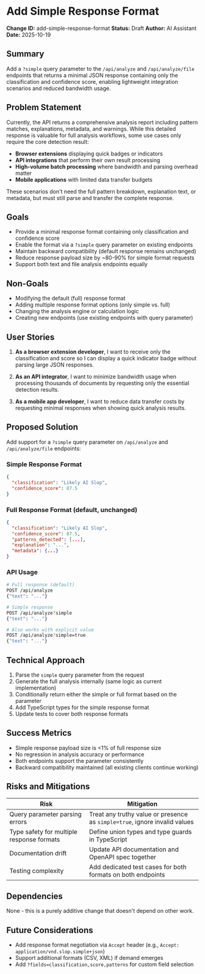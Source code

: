 # Add Simple Response Format

**Change ID:** add-simple-response-format
**Status:** Draft
**Author:** AI Assistant
**Date:** 2025-10-19

## Summary

Add a `?simple` query parameter to the `/api/analyze` and `/api/analyze/file` endpoints that returns a minimal JSON response containing only the classification and confidence score, enabling lightweight integration scenarios and reduced bandwidth usage.

## Problem Statement

Currently, the API returns a comprehensive analysis report including pattern matches, explanations, metadata, and warnings. While this detailed response is valuable for full analysis workflows, some use cases only require the core detection result:

- **Browser extensions** displaying quick badges or indicators
- **API integrations** that perform their own result processing
- **High-volume batch processing** where bandwidth and parsing overhead matter
- **Mobile applications** with limited data transfer budgets

These scenarios don't need the full pattern breakdown, explanation text, or metadata, but must still parse and transfer the complete response.

## Goals

- Provide a minimal response format containing only classification and confidence score
- Enable the format via a `?simple` query parameter on existing endpoints
- Maintain backward compatibility (default response remains unchanged)
- Reduce response payload size by ~80-90% for simple format requests
- Support both text and file analysis endpoints equally

## Non-Goals

- Modifying the default (full) response format
- Adding multiple response format options (only simple vs. full)
- Changing the analysis engine or calculation logic
- Creating new endpoints (use existing endpoints with query parameter)

## User Stories

1. **As a browser extension developer**, I want to receive only the classification and score so I can display a quick indicator badge without parsing large JSON responses.

2. **As an API integrator**, I want to minimize bandwidth usage when processing thousands of documents by requesting only the essential detection results.

3. **As a mobile app developer**, I want to reduce data transfer costs by requesting minimal responses when showing quick analysis results.

## Proposed Solution

Add support for a `?simple` query parameter on `/api/analyze` and `/api/analyze/file` endpoints:

### Simple Response Format

```json
{
  "classification": "Likely AI Slop",
  "confidence_score": 87.5
}
```

### Full Response Format (default, unchanged)

```json
{
  "classification": "Likely AI Slop",
  "confidence_score": 87.5,
  "patterns_detected": [...],
  "explanation": "...",
  "metadata": {...}
}
```

### API Usage

```bash
# Full response (default)
POST /api/analyze
{"text": "..."}

# Simple response
POST /api/analyze?simple
{"text": "..."}

# Also works with explicit value
POST /api/analyze?simple=true
{"text": "..."}
```

## Technical Approach

1. Parse the `simple` query parameter from the request
2. Generate the full analysis internally (same logic as current implementation)
3. Conditionally return either the simple or full format based on the parameter
4. Add TypeScript types for the simple response format
5. Update tests to cover both response formats

## Success Metrics

- Simple response payload size is <1% of full response size
- No regression in analysis accuracy or performance
- Both endpoints support the parameter consistently
- Backward compatibility maintained (all existing clients continue working)

## Risks and Mitigations

| Risk | Mitigation |
|------|------------|
| Query parameter parsing errors | Treat any truthy value or presence as `simple=true`, ignore invalid values |
| Type safety for multiple response formats | Define union types and type guards in TypeScript |
| Documentation drift | Update API documentation and OpenAPI spec together |
| Testing complexity | Add dedicated test cases for both formats on both endpoints |

## Dependencies

None - this is a purely additive change that doesn't depend on other work.

## Future Considerations

- Add response format negotiation via `Accept` header (e.g., `Accept: application/vnd.slop.simple+json`)
- Support additional formats (CSV, XML) if demand emerges
- Add `?fields=classification,score,patterns` for custom field selection
